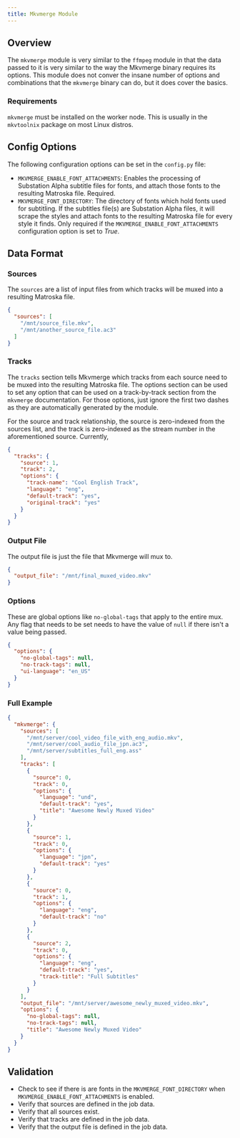 ```yaml
---
title: Mkvmerge Module
---
```


## Overview

The `mkvmerge` module is very similar to the `ffmpeg` module in that the data passed to it is very similar to the way the Mkvmerge binary requires its options.  This module does not conver the insane number of options and combinations that the `mkvmerge` binary can do, but it does cover the basics.

### Requirements

`mkvmerge` must be installed on the worker node.  This is usually in the `mkvtoolnix` package on most Linux distros.

## Config Options

The following configuration options can be set in the `config.py` file:

- `MKVMERGE_ENABLE_FONT_ATTACHMENTS`: Enables the processing of Substation Alpha subtitle files for fonts, and attach those fonts to the resulting Matroska file.  Required.
- `MKVMERGE_FONT_DIRECTORY`: The directory of fonts which hold fonts used for subtitling.  If the subtitles file(s) are Substation Alpha files, it will scrape the styles and attach fonts to the resulting Matroska file for every style it finds.  Only required if the `MKVMERGE_ENABLE_FONT_ATTACHMENTS` configuration option is set to _True_.

## Data Format

### Sources

The `sources` are a list of input files from which tracks will be muxed into a resulting Matroska file.

```json title="Source Example"
{
  "sources": [
    "/mnt/source_file.mkv",
    "/mnt/another_source_file.ac3"
  ]
}
```

### Tracks

The `tracks` section tells Mkvmerge which tracks from each source need to be muxed into the resulting Matroska file.  The options section can be used to set any option that can be used on a track-by-track section from the `mkvmerge` documentation.  For those options, just ignore the first two dashes as they are automatically generated by the module.

For the source and track relationship, the source is zero-indexed from the sources list, and the track is zero-indexed as the stream number in the aforementioned source.  Currently,

```json title="Tracks Section"
{
  "tracks": {
    "source": 1,
    "track": 2,
    "options": {
      "track-name": "Cool English Track",
      "language": "eng",
      "default-track": "yes",
      "original-track": "yes"
    }
  }
}
```

### Output File

The output file is just the file that Mkvmerge will mux to.

```json title="Output File Example"
{
  "output_file": "/mnt/final_muxed_video.mkv"
}
```

### Options

These are global options like `no-global-tags` that apply to the entire mux.  Any flag that needs to be set needs to have the value of `null` if there isn't a value being passed.

```json title="Options Section"
{
  "options": {
    "no-global-tags": null,
    "no-track-tags": null,
    "ui-language": "en_US"
  }
}
```

### Full Example

```json title="Full Example
{
  "mkvmerge": {
    "sources": [
      "/mnt/server/cool_video_file_with_eng_audio.mkv",
      "/mnt/server/cool_audio_file_jpn.ac3",
      "/mnt/server/subtitles_full_eng.ass"
    ],
    "tracks": [
      {
        "source": 0,
        "track": 0,
        "options": {
          "language": "und",
          "default-track": "yes",
          "title": "Awesome Newly Muxed Video"
        }
      },
      {
        "source": 1,
        "track": 0,
        "options": {
          "language": "jpn",
          "default-track": "yes"
        }
      },
      {
        "source": 0,
        "track": 1,
        "options": {
          "language": "eng",
          "default-track": "no"
        }
      },
      {
        "source": 2,
        "track": 0,
        "options": {
          "language": "eng",
          "default-track": "yes",
          "track-title": "Full Subtitles"
        }
      }
    ],
    "output_file": "/mnt/server/awesome_newly_muxed_video.mkv",
    "options": {
      "no-global-tags": null,
      "no-track-tags": null,
      "title": "Awesome Newly Muxed Video"
    }
  }
}
```

## Validation

- Check to see if there is are fonts in the `MKVMERGE_FONT_DIRECTORY` when `MKVMERGE_ENABLE_FONT_ATTACHMENTS` is enabled.
- Verify that sources are defined in the job data.
- Verify that all sources exist.
- Verify that tracks are defined in the job data.
- Verify that the output file is defined in the job data.
